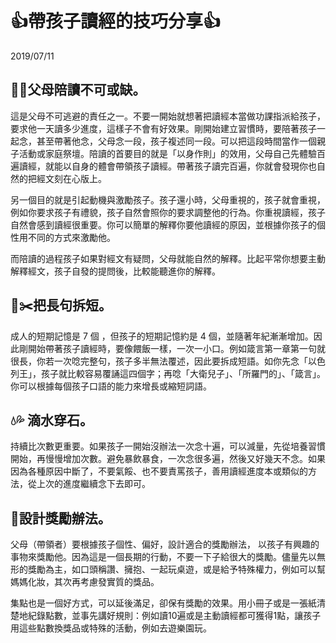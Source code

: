 # 👍帶孩子讀經的技巧分享👍

2019/07/11
## 👨‍👩父母陪讀不可或缺。

這是父母不可逃避的責任之一。不要一開始就想著把讀經本當做功課指派給孩子，要求他一天讀多少進度，這樣子不會有好效果。剛開始建立習慣時，要陪著孩子一起念，甚至帶著他念，父母念一段，孩子複述同一段。可以把這段時間當作一個親子活動或家庭祭壇。陪讀的首要目的就是「以身作則」的效用，父母自己先體驗百遍讀經，就能以自身的體會帶領孩子讀經。帶著孩子讀完百遍，你就會發現你也自然的把經文刻在心版上。

另一個目的就是引起動機與激勵孩子。孩子還小時，父母重視的，孩子就會重視，例如你要求孩子有禮貌，孩子自然會照你的要求調整他的行為。你重視讀經，孩子自然會感到讀經很重要。你可以簡單的解釋你要他讀經的原因，並根據你孩子的個性用不同的方式來激勵他。

而陪讀的過程孩子如果對經文有疑問，父母就能自然的解釋。比起平常你想要主動解釋經文，孩子自發的提問後，比較能聽進你的解釋。

## 📙✂️把長句拆短。

成人的短期記憶是 7 個 ，但孩子的短期記憶約是 4 個，並隨著年紀漸漸增加。因此剛開始帶著孩子讀經時，要像餵飯一樣，一次一小口。例如箴言第一章第一句就很長，你若一次唸完整句，孩子多半無法覆述，因此要拆成短語。如你先念「以色列王」，孩子就比較容易覆誦這四個字；再唸「大衛兒子」、「所羅門的」、「箴言」。你可以根據每個孩子口語的能力來增長或縮短詞語。

## 💧💦 滴水穿石。

持續比次數更重要。如果孩子一開始沒辦法一次念十遍，可以減量，先從培養習慣開始，再慢慢增加次數。避免暴飲暴食，一次念很多遍，然後又好幾天不念。如果因為各種原因中斷了，不要氣餒、也不要責罵孩子，善用讀經進度本或類似的方法，從上次的進度繼續念下去即可。

## 🎉設計獎勵辦法。

父母（帶領者）要根據孩子個性、偏好，設計適合的獎勵辦法， 以孩子有興趣的事物來獎勵他。因為這是一個長期的行動，不要一下子給很大的獎勵。儘量先以無形的獎勵為主，如口頭稱讚、擁抱、一起玩桌遊，或是給予特殊權力，例如可以幫媽媽化妝，其次再考慮發實質的獎品。

集點也是一個好方式，可以延後滿足，卻保有獎勵的效果。用小冊子或是一張紙清楚地紀錄點數，並事先講好規則：例如讀10遍或是主動讀經都可獲得1點，讓孩子用這些點數換獎品或特殊的活動，例如去遊樂園玩。

